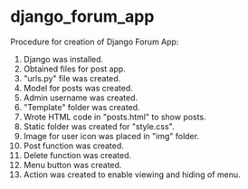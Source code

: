 # django_forum_app

Procedure for creation of Django Forum App:
1. Django was installed.
2. Obtained files for post app.
3. "urls.py" file was created.
4. Model for posts was created.
5. Admin username was created.
6. "Template" folder was created.
7. Wrote HTML code in "posts.html" to show posts.
8. Static folder was created for "style.css".
9. Image for user icon was placed in "img" folder.
10. Post function was created.
11. Delete function was created.
12. Menu button was created.
13. Action was created to enable viewing and hiding of menu.

